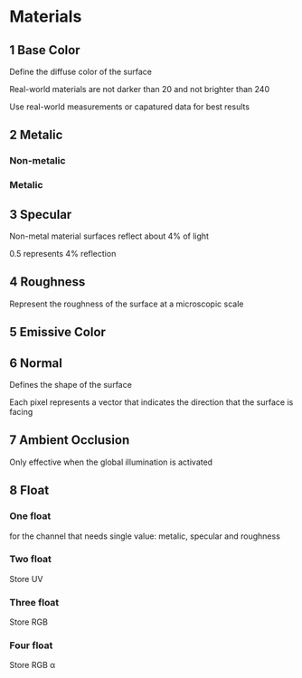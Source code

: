 # Materials

## 1 Base Color
Define the diffuse color of the surface

Real-world materials are not darker than 20 and not brighter than 240

Use real-world measurements or capatured data for best results

## 2 Metalic
### Non-metalic

### Metalic

## 3 Specular
Non-metal material surfaces reflect about 4% of light

0.5 represents 4% reflection

## 4 Roughness
Represent the roughness of the surface at a microscopic scale

## 5 Emissive Color

## 6 Normal
Defines the shape of the surface

Each pixel represents a vector that indicates the direction that the surface is facing

## 7 Ambient Occlusion
Only effective when the global illumination is activated

## 8 Float
### One float
for the channel that needs single value: metalic, specular and roughness

### Two float
Store UV

### Three float
Store RGB

### Four float
Store RGB α
